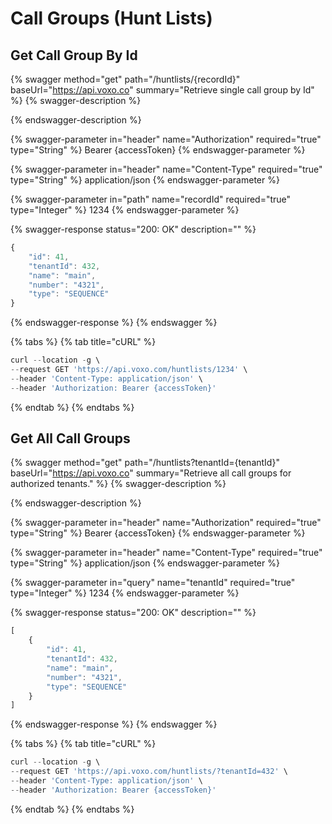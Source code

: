 # Call Groups (Hunt Lists)

## Get Call Group By Id

{% swagger method="get" path="/huntlists/{recordId}" baseUrl="https://api.voxo.co" summary="Retrieve single call group by Id" %}
{% swagger-description %}

{% endswagger-description %}

{% swagger-parameter in="header" name="Authorization" required="true" type="String" %}
Bearer {accessToken}
{% endswagger-parameter %}

{% swagger-parameter in="header" name="Content-Type" required="true" type="String" %}
application/json
{% endswagger-parameter %}

{% swagger-parameter in="path" name="recordId" required="true" type="Integer" %}
1234
{% endswagger-parameter %}

{% swagger-response status="200: OK" description="" %}
```javascript
{
    "id": 41,
    "tenantId": 432,
    "name": "main",
    "number": "4321",
    "type": "SEQUENCE"
}
```
{% endswagger-response %}
{% endswagger %}

{% tabs %}
{% tab title="cURL" %}
```javascript
curl --location -g \
--request GET 'https://api.voxo.com/huntlists/1234' \
--header 'Content-Type: application/json' \
--header 'Authorization: Bearer {accessToken}'
```
{% endtab %}
{% endtabs %}



## Get All Call Groups

{% swagger method="get" path="/huntlists?tenantId={tenantId}" baseUrl="https://api.voxo.co" summary="Retrieve all call groups for authorized tenants." %}
{% swagger-description %}

{% endswagger-description %}

{% swagger-parameter in="header" name="Authorization" required="true" type="String" %}
Bearer {accessToken}
{% endswagger-parameter %}

{% swagger-parameter in="header" name="Content-Type" required="true" type="String" %}
application/json
{% endswagger-parameter %}

{% swagger-parameter in="query" name="tenantId" required="true" type="Integer" %}
1234
{% endswagger-parameter %}

{% swagger-response status="200: OK" description="" %}
```javascript
[
    {
        "id": 41,
        "tenantId": 432,
        "name": "main",
        "number": "4321",
        "type": "SEQUENCE"
    }
]
```
{% endswagger-response %}
{% endswagger %}

{% tabs %}
{% tab title="cURL" %}
```javascript
curl --location -g \
--request GET 'https://api.voxo.com/huntlists/?tenantId=432' \
--header 'Content-Type: application/json' \
--header 'Authorization: Bearer {accessToken}'
```
{% endtab %}
{% endtabs %}

